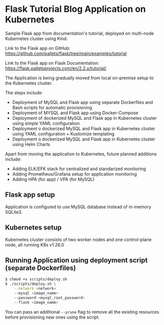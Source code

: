 # Flask Tutorial Blog Application on Kubernetes

Sample Flask app from documentation's tutorial, deployed on multi-node Kubernetes cluster using Kind.

Link to the Flask app on GitHub: https://github.com/pallets/flask/tree/main/examples/tutorial

Link to the Flask app on Flask Documentation: https://flask.palletsprojects.com/en/2.2.x/tutorial/

The Application is being gradually moved from local on-premise setup to the Kubernetes cluster.

The steps include:

* Deployment of MySQL and Flask app using separate Dockerfiles and Bash scripts for automatic provisioning
* Deployment of MYSQL and Flask app using Docker-Compose
* Deployment of dockerized MySQL and Flask app in Kubernetes cluster using simple YAML configuration
* Deployment o dockerized MySQL and Flask app in Kubernetes cluster using YAML configuration + Kustomize templating
* Deployment o dockerized MySQL and Flask app in Kubernetes cluster using Helm Charts

Apart from moving the application to Kubernetes, future planned additions include:

* Adding ELK/EFK stack for centralized and standarized monitoring
* Adding Prometheus/Grafana setup for application monitoring
* Adding HPA (for app) / VPA (for MySQL)

## Flask app setup

Application is configured to use MySQL database instead of in-memory SQLite3.

## Kubernetes setup

Kubernetes cluster consists of two worker nodes and one control-plane node, all running K8s v1.26.0

## Running Application using deployment script (separate Dockerfiles)

```bash
$ chmod +x scripts/deploy.sh
$ ./scripts/deploy.sh \
    --network <network>
    --mysql <image_name>
    --password <mysql_root_password>
    --flask <image_name>
```

You can pass an additional `--prune` flag to remove all the existing resources before provisioning new ones using the script.

